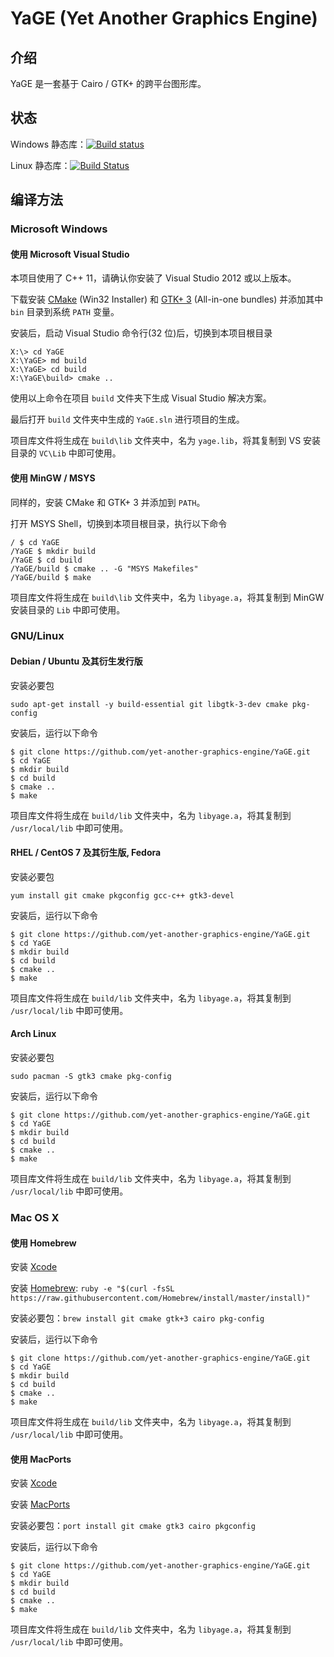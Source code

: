 # YaGE (Yet Another Graphics Engine)

## 介绍

YaGE 是一套基于 Cairo / GTK+ 的跨平台图形库。

## 状态

Windows 静态库：[![Build status](https://ci.appveyor.com/api/projects/status/09s1wlhb9wa4bu5q?svg=true)](https://ci.appveyor.com/project/xdqi/yage)

Linux 静态库：[![Build Status](https://travis-ci.org/yet-another-graphics-engine/YaGE.svg)](https://travis-ci.org/yet-another-graphics-engine/YaGE)

## 编译方法

### Microsoft Windows

#### 使用 Microsoft Visual Studio

本项目使用了 C++ 11，请确认你安装了 Visual Studio 2012 或以上版本。

下载安装 [CMake](http://www.cmake.org/download/) (Win32 Installer) 和 [GTK+ 3](http://www.gtk.org/download/win32.php) (All-in-one bundles) 并添加其中 `bin` 目录到系统 `PATH` 变量。

安装后，启动 Visual Studio 命令行(32 位)后，切换到本项目根目录

```
X:\> cd YaGE
X:\YaGE> md build
X:\YaGE> cd build
X:\YaGE\build> cmake ..
```

使用以上命令在项目 `build` 文件夹下生成 Visual Studio 解决方案。

最后打开 `build` 文件夹中生成的 `YaGE.sln` 进行项目的生成。

项目库文件将生成在 `build\lib` 文件夹中，名为 `yage.lib`，将其复制到 VS 安装目录的 `VC\Lib` 中即可使用。

#### 使用 MinGW / MSYS

同样的，安装 CMake 和 GTK+ 3 并添加到 `PATH`。

打开 MSYS Shell，切换到本项目根目录，执行以下命令

```
/ $ cd YaGE
/YaGE $ mkdir build
/YaGE $ cd build
/YaGE/build $ cmake .. -G "MSYS Makefiles"
/YaGE/build $ make
```

项目库文件将生成在 `build\lib` 文件夹中，名为 `libyage.a`，将其复制到 MinGW 安装目录的 `Lib` 中即可使用。


### GNU/Linux

#### Debian / Ubuntu 及其衍生发行版

安装必要包

`sudo apt-get install -y build-essential git libgtk-3-dev cmake pkg-config`

安装后，运行以下命令

```
$ git clone https://github.com/yet-another-graphics-engine/YaGE.git
$ cd YaGE
$ mkdir build
$ cd build
$ cmake ..
$ make
```
项目库文件将生成在 `build/lib` 文件夹中，名为 `libyage.a`，将其复制到 `/usr/local/lib` 中即可使用。


#### RHEL / CentOS 7 及其衍生版, Fedora

安装必要包

`yum install git cmake pkgconfig gcc-c++ gtk3-devel`

安装后，运行以下命令

```
$ git clone https://github.com/yet-another-graphics-engine/YaGE.git
$ cd YaGE
$ mkdir build
$ cd build
$ cmake ..
$ make
```
项目库文件将生成在 `build/lib` 文件夹中，名为 `libyage.a`，将其复制到 `/usr/local/lib` 中即可使用。

#### Arch Linux

安装必要包

`sudo pacman -S gtk3 cmake pkg-config`

安装后，运行以下命令

```
$ git clone https://github.com/yet-another-graphics-engine/YaGE.git
$ cd YaGE
$ mkdir build
$ cd build
$ cmake ..
$ make
```
项目库文件将生成在 `build/lib` 文件夹中，名为 `libyage.a`，将其复制到 `/usr/local/lib` 中即可使用。

### Mac OS X

#### 使用 Homebrew

安装 [Xcode](https://developer.apple.com/xcode/)

安装 [Homebrew](http://brew.sh/): `ruby -e "$(curl -fsSL https://raw.githubusercontent.com/Homebrew/install/master/install)"`

安装必要包：`brew install git cmake gtk+3 cairo pkg-config`

安装后，运行以下命令

```
$ git clone https://github.com/yet-another-graphics-engine/YaGE.git
$ cd YaGE
$ mkdir build
$ cd build
$ cmake ..
$ make
```
项目库文件将生成在 `build/lib` 文件夹中，名为 `libyage.a`，将其复制到 `/usr/local/lib` 中即可使用。

#### 使用 MacPorts

安装 [Xcode](https://developer.apple.com/xcode/)

安装 [MacPorts](https://www.macports.org/install.php)

安装必要包：`port install git cmake gtk3 cairo pkgconfig`

安装后，运行以下命令

```
$ git clone https://github.com/yet-another-graphics-engine/YaGE.git
$ cd YaGE
$ mkdir build
$ cd build
$ cmake ..
$ make
```
项目库文件将生成在 `build/lib` 文件夹中，名为 `libyage.a`，将其复制到 `/usr/local/lib` 中即可使用。

